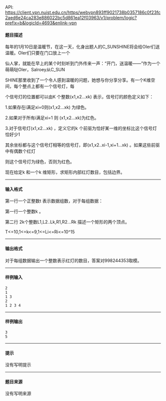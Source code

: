 API: https://client.vpn.nuist.edu.cn/https/webvpn893ff9021738b0357186c0f23fc2aed6e24ca283e886022bc5d861ea12f03963/v1/problem/logic?prefix=b&logicId=4693&enlink-vpn

#### 题目描述

每年的1月10日是温暖节，在这一天，化身出题人的C\_SUNSHINE将会给OIer们送温暖。OIer们只要在门口放上一个

仙人掌，就能在早上的某个时刻听到门外传来一声：“开门，送温暖——”作为一个萌萌哒OIer，Salroey从C\_SUN

SHINE那里收到了一个令人感到温暖的问题，她想与你分享分享。有一个K维空间，每个整点上都有一个信号灯，每

个信号灯的位置都可以由K 个整数(x1,x2...xk) 表示，信号灯的颜色定义如下：

1.如果存在i满足xi=0则(x1,x2...xk) 为绿色。

2.如果对于所有i满足xi=1 则 (x1,x2...xk)为红色。

3.对于信号灯(x1,x2...xk) ，定义它的k 个前驱为恰好某一维的坐标比这个信号灯恰好少1

其余坐标都与这个信号灯相等的信号灯，即(x1,x2..xi-1,xi+1...xk) 。如果这些前驱中有偶数个红灯

则这个信号灯为绿色，否则为红色。

现在给定k 和一个k 维矩形，求矩形内部红灯数目，包括边界。

---

#### 输入格式

第一行一个正整数t 表示数据组数，对于每组数据：

第一行一个整数k 。

第二行 2k个整数L1,L2..Lk,R1,R2...Rk 描述一个矩形的两个顶点。

T<=10,1<=k<=9,1<=Li<=Ri<=10^15

---

#### 输出格式

对于每组数据输出一个整数表示红灯的数目，答案对998244353取模。

---

#### 样例输入
```
2
1
1 3
2
1 2 3 4
```

---

#### 样例输出
```
3
5

```

---

#### 提示

没有写明提示

---

#### 题目来源

没有写明来源